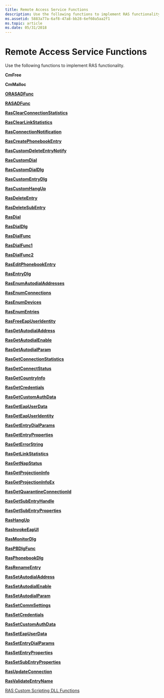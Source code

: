 ```yaml
---
title: Remote Access Service Functions
description: Use the following functions to implement RAS functionality.
ms.assetid: 5883a77a-6af8-47a8-bb28-6ef60a5aa2f1
ms.topic: article
ms.date: 05/31/2018
---
```


# Remote Access Service Functions

Use the following functions to implement RAS functionality.

**CmFree**

**CmMalloc**

[**ORASADFunc**](/windows/desktop/api/Ras/nc-ras-orasadfunc)

[**RASADFunc**](/windows/desktop/api/Ras/nc-ras-rasadfunca)

[**RasClearConnectionStatistics**](/windows/desktop/api/Ras/nf-ras-rasclearconnectionstatistics)

[**RasClearLinkStatistics**](/windows/desktop/api/Ras/nf-ras-rasclearlinkstatistics)

[**RasConnectionNotification**](/windows/desktop/api/Ras/nf-ras-rasconnectionnotificationa)

[**RasCreatePhonebookEntry**](/windows/desktop/api/Ras/nf-ras-rascreatephonebookentrya)

[**RasCustomDeleteEntryNotify**](/windows/desktop/api/Ras/nc-ras-rascustomdeleteentrynotifyfn)

[**RasCustomDial**](/windows/desktop/api/Ras/nc-ras-rascustomdialfn)

[**RasCustomDialDlg**](/windows/desktop/api/Rasdlg/nc-rasdlg-rascustomdialdlgfn)

[**RasCustomEntryDlg**](/windows/desktop/api/Rasdlg/nc-rasdlg-rascustomentrydlgfn)

[**RasCustomHangUp**](/windows/desktop/api/Ras/nc-ras-rascustomhangupfn)

[**RasDeleteEntry**](/windows/desktop/api/Ras/nf-ras-rasdeleteentrya)

[**RasDeleteSubEntry**](/windows/desktop/api/Ras/nf-ras-rasdeletesubentrya)

[**RasDial**](/windows/desktop/api/Ras/nf-ras-rasdiala)

[**RasDialDlg**](/windows/desktop/api/Rasdlg/nf-rasdlg-rasdialdlga)

[**RasDialFunc**](/windows/desktop/api/Ras/nc-ras-rasdialfunc)

[**RasDialFunc1**](/windows/desktop/api/Ras/nc-ras-rasdialfunc1)

[**RasDialFunc2**](/windows/desktop/api/Ras/nc-ras-rasdialfunc2)

[**RasEditPhonebookEntry**](/windows/desktop/api/Ras/nf-ras-raseditphonebookentrya)

[**RasEntryDlg**](/windows/desktop/api/Rasdlg/nf-rasdlg-rasentrydlga)

[**RasEnumAutodialAddresses**](/windows/desktop/api/Ras/nf-ras-rasenumautodialaddressesa)

[**RasEnumConnections**](/windows/desktop/api/Ras/nf-ras-rasenumconnectionsa)

[**RasEnumDevices**](/windows/desktop/api/Ras/nf-ras-rasenumdevicesa)

[**RasEnumEntries**](/windows/desktop/api/Ras/nf-ras-rasenumentriesa)

[**RasFreeEapUserIdentity**](/windows/desktop/api/Ras/nf-ras-rasfreeeapuseridentitya)

[**RasGetAutodialAddress**](/windows/desktop/api/Ras/nf-ras-rasgetautodialaddressa)

[**RasGetAutodialEnable**](/windows/desktop/api/Ras/nf-ras-rasgetautodialenablea)

[**RasGetAutodialParam**](/windows/desktop/api/Ras/nf-ras-rasgetautodialparama)

[**RasGetConnectionStatistics**](/windows/desktop/api/Ras/nf-ras-rasgetconnectionstatistics)

[**RasGetConnectStatus**](/windows/desktop/api/Ras/nf-ras-rasgetconnectstatusa)

[**RasGetCountryInfo**](/windows/desktop/api/Ras/nf-ras-rasgetcountryinfoa)

[**RasGetCredentials**](/windows/desktop/api/Ras/nf-ras-rasgetcredentialsa)

[**RasGetCustomAuthData**](/windows/desktop/api/Ras/nf-ras-rasgetcustomauthdataa)

[**RasGetEapUserData**](/windows/desktop/api/Ras/nf-ras-rasgeteapuserdataa)

[**RasGetEapUserIdentity**](/windows/desktop/api/Ras/nf-ras-rasgeteapuseridentitya)

[**RasGetEntryDialParams**](/windows/desktop/api/Ras/nf-ras-rasgetentrydialparamsa)

[**RasGetEntryProperties**](/windows/desktop/api/Ras/nf-ras-rasgetentrypropertiesa)

[**RasGetErrorString**](/windows/desktop/api/Ras/nf-ras-rasgeterrorstringa)

[**RasGetLinkStatistics**](/windows/desktop/api/Ras/nf-ras-rasgetlinkstatistics)

[**RasGetNapStatus**](/windows/desktop/api/Ras/nf-ras-rasgetnapstatus)

[**RasGetProjectionInfo**](/previous-versions/windows/embedded/ms897107(v=msdn.10))

[**RasGetProjectionInfoEx**](/windows/desktop/api/Ras/nf-ras-rasgetprojectioninfoex)

[**RasGetQuarantineConnectionId**](/previous-versions/windows/desktop/legacy/aa377552(v=vs.85))

[**RasGetSubEntryHandle**](/windows/desktop/api/Ras/nf-ras-rasgetsubentryhandlea)

[**RasGetSubEntryProperties**](/windows/desktop/api/Ras/nf-ras-rasgetsubentrypropertiesa)

[**RasHangUp**](/windows/desktop/api/Ras/nf-ras-rashangupa)

[**RasInvokeEapUI**](/windows/desktop/api/Ras/nf-ras-rasinvokeeapui)

[**RasMonitorDlg**](/previous-versions/windows/desktop/legacy/aa377584(v=vs.85))

[**RasPBDlgFunc**](/windows/desktop/api/Rasdlg/nc-rasdlg-raspbdlgfunca)

[**RasPhonebookDlg**](/windows/desktop/api/Rasdlg/nf-rasdlg-rasphonebookdlga)

[**RasRenameEntry**](/windows/desktop/api/Ras/nf-ras-rasrenameentrya)

[**RasSetAutodialAddress**](/windows/desktop/api/Ras/nf-ras-rassetautodialaddressa)

[**RasSetAutodialEnable**](/windows/desktop/api/Ras/nf-ras-rassetautodialenablea)

[**RasSetAutodialParam**](/windows/desktop/api/Ras/nf-ras-rassetautodialparama)

[**RasSetCommSettings**](/windows/desktop/api/Ras/nc-ras-pfnrassetcommsettings)

[**RasSetCredentials**](/windows/desktop/api/Ras/nf-ras-rassetcredentialsa)

[**RasSetCustomAuthData**](/windows/desktop/api/Ras/nf-ras-rassetcustomauthdataa)

[**RasSetEapUserData**](/windows/desktop/api/Ras/nf-ras-rasseteapuserdataa)

[**RasSetEntryDialParams**](/windows/desktop/api/Ras/nf-ras-rassetentrydialparamsa)

[**RasSetEntryProperties**](/windows/desktop/api/Ras/nf-ras-rassetentrypropertiesa)

[**RasSetSubEntryProperties**](/windows/desktop/api/Ras/nf-ras-rassetsubentrypropertiesa)

[**RasUpdateConnection**](/windows/desktop/api/Ras/nf-ras-rasupdateconnection)

[**RasValidateEntryName**](/windows/desktop/api/Ras/nf-ras-rasvalidateentrynamea)

[RAS Custom Scripting DLL Functions](ras-custom-scripting-dll-functions.md)

 

 